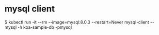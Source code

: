 # mysql client

 $ kubectl run -it --rm --image=mysql:8.0.3 --restart=Never mysql-client -- mysql -h koa-sample-db -pmysql

